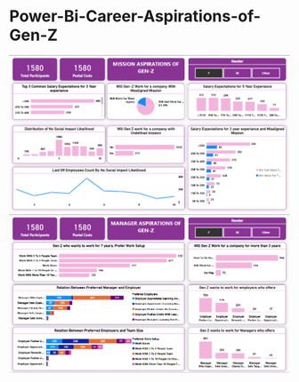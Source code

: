 # Power-Bi-Career-Aspirations-of-Gen-Z

<img src="https://github.com/shubham7921/Power-Bi-Career-Aspirations-of-Gen-Z/blob/main/Mission%20Aspiration.png?raw=true">
<img src="https://github.com/shubham7921/Power-Bi-Career-Aspirations-of-Gen-Z/blob/main/Manager%20Aspiration.png?raw=true">
